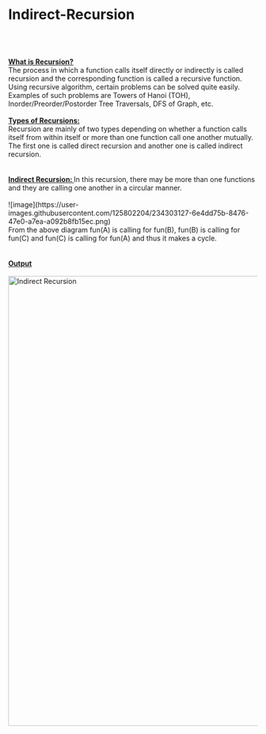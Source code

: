 # Indirect-Recursion
<br>
<br>
<br>
<b><ins>What is Recursion? </b></ins><br>
The process in which a function calls itself directly or indirectly is called recursion and the corresponding function is called a recursive function. Using recursive algorithm, certain problems can be solved quite easily. Examples of such problems are Towers of Hanoi (TOH), Inorder/Preorder/Postorder Tree Traversals, DFS of Graph, etc.<br>
<br>
<b><ins>Types of Recursions: </b></ins><br>
Recursion are mainly of two types depending on whether a function calls itself from within itself or more than one function call one another mutually. The first one is called direct recursion and another one is called indirect recursion.<br>
<br>
<br>
<b><ins>Indirect Recursion: </b></ins>In this recursion, there may be more than one functions and they are calling one another in a circular manner.<br>
<br>
![image](https://user-images.githubusercontent.com/125802204/234303127-6e4dd75b-8476-47e0-a7ea-a092b8fb15ec.png)

<br>
From the above diagram fun(A) is calling for fun(B), fun(B) is calling for fun(C) and fun(C) is calling for fun(A) and thus it makes a cycle.<br>
<br>
<br>
<b><ins>Output</b></ins><br>
<br>
<img width="910" alt="Indirect Recursion" src="https://user-images.githubusercontent.com/125802204/234302783-946050ef-70a9-4268-8797-da1657081b6a.png">


